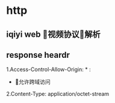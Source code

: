 http
=======

iqiyi web 视频协议解析
--------------------

response heardr
-----------------

1.Access-Control-Allow-Origin: *  :  
* 允许跨域访问

2.Content-Type: application/octet-stream